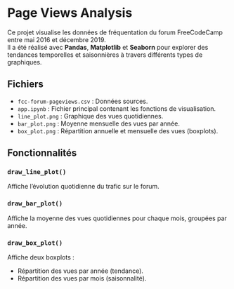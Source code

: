 # Page Views Analysis

Ce projet visualise les données de fréquentation du forum FreeCodeCamp entre mai 2016 et décembre 2019.  
Il a été réalisé avec **Pandas**, **Matplotlib** et **Seaborn** pour explorer des tendances temporelles et saisonnières à travers différents types de graphiques.

## Fichiers

- `fcc-forum-pageviews.csv` : Données sources.
- `app.ipynb` : Fichier principal contenant les fonctions de visualisation.
- `line_plot.png` : Graphique des vues quotidiennes.
- `bar_plot.png` : Moyenne mensuelle des vues par année.
- `box_plot.png` : Répartition annuelle et mensuelle des vues (boxplots).


## Fonctionnalités

### `draw_line_plot()`
Affiche l’évolution quotidienne du trafic sur le forum.

### `draw_bar_plot()`
Affiche la moyenne des vues quotidiennes pour chaque mois, groupées par année.

### `draw_box_plot()`
Affiche deux boxplots :
- Répartition des vues par année (tendance).
- Répartition des vues par mois (saisonnalité).